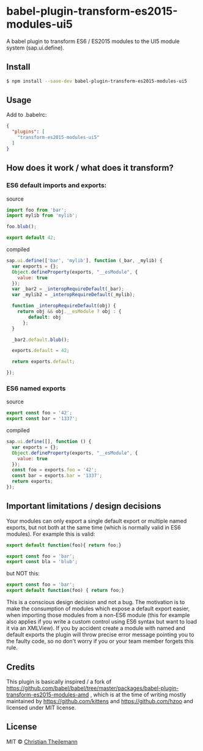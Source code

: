 babel-plugin-transform-es2015-modules-ui5
=========================================

A babel plugin to transform ES6 / ES2015 modules to the UI5 module system (sap.ui.define).

## Install

```sh
$ npm install --save-dev babel-plugin-transform-es2015-modules-ui5
```

## Usage

Add to .babelrc:

```json
{
  "plugins": [
    "transform-es2015-modules-ui5"
  ]
}
```

## How does it work / what does it transform?

### ES6 default imports and exports:

source
```js
import foo from 'bar';
import mylib from 'mylib';

foo.blub();

export default 42;
```

compiled
```js
sap.ui.define(['bar', 'mylib'], function (_bar, _mylib) {
  var exports = {};
  Object.defineProperty(exports, "__esModule", {
    value: true
  });
  var _bar2 = _interopRequireDefault(_bar);
  var _mylib2 = _interopRequireDefault(_mylib);

  function _interopRequireDefault(obj) {
    return obj && obj.__esModule ? obj : {
        default: obj
      };
  }

  _bar2.default.blub();

  exports.default = 42;

  return exports.default;

});
```

### ES6 named exports

source
```js
export const foo = '42';
export const bar = '1337';
```

compiled
```js
sap.ui.define([], function () {
  var exports = {};
  Object.defineProperty(exports, "__esModule", {
    value: true
  });
  const foo = exports.foo = '42';
  const bar = exports.bar = '1337';
  return exports;
});
```

## Important limitations / design decisions

Your modules can only export a single default export or multiple named exports, but not both at the same time (which is normally valid in ES6 modules).
For example this is valid:
```js
export default function(foo){ return foo;}
```

```js
export const foo = 'bar';
export const bla = 'blub';
```

but NOT this:
```js
export const foo = 'bar';
export default function(foo) { return foo;}
```


This is a conscious design decision and not a bug. The motivation is to make the consumption of modules which expose a default export easier, when importing those modules from a non-ES6 module (this for example also applies if you write a custom control using ES6 syntax but want to load it via an XMLView).
If you by accident create a module with named and default exports the plugin will throw precise error message pointing you to the faulty code, so no don't worry if you or your team member forgets this rule.

## Credits

This plugin is basically inspired / a fork of https://github.com/babel/babel/tree/master/packages/babel-plugin-transform-es2015-modules-amd , which is at the time of writing mostly maintained by https://github.com/kittens and https://github.com/hzoo and licensed under MIT license.

## License

MIT © [Christian Theilemann](https://github.com/geekflyer)



